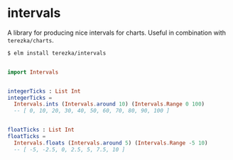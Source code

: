 # intervals

A library for producing nice intervals for charts. Useful in combination with `terezka/charts`.

```bash
$ elm install terezka/intervals
```

```elm

import Intervals


integerTicks : List Int
integerTicks =
  Intervals.ints (Intervals.around 10) (Intervals.Range 0 100)
  -- [ 0, 10, 20, 30, 40, 50, 60, 70, 80, 90, 100 ]


floatTicks : List Int
floatTicks =
  Intervals.floats (Intervals.around 5) (Intervals.Range -5 10)
  -- [ -5, -2.5, 0, 2.5, 5, 7.5, 10 ]


```